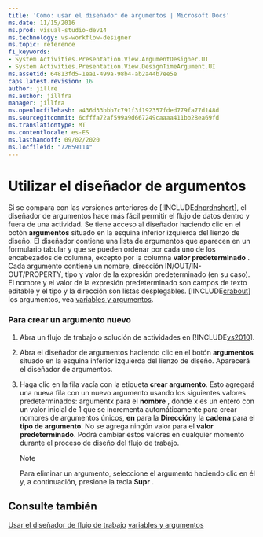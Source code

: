 ```yaml
---
title: 'Cómo: usar el diseñador de argumentos | Microsoft Docs'
ms.date: 11/15/2016
ms.prod: visual-studio-dev14
ms.technology: vs-workflow-designer
ms.topic: reference
f1_keywords:
- System.Activities.Presentation.View.ArgumentDesigner.UI
- System.Activities.Presentation.View.DesignTimeArgument.UI
ms.assetid: 64813fd5-1ea1-499a-98b4-ab2a44b7ee5e
caps.latest.revision: 16
author: jillre
ms.author: jillfra
manager: jillfra
ms.openlocfilehash: a436d33bbb7c791f3f192357fded779fa77d148d
ms.sourcegitcommit: 6cfffa72af599a9d667249caaaa411bb28ea69fd
ms.translationtype: MT
ms.contentlocale: es-ES
ms.lasthandoff: 09/02/2020
ms.locfileid: "72659114"
---
```

# <a name="how-to-use-the-argument-designer"></a>Utilizar el diseñador de argumentos
Si se compara con las versiones anteriores de [!INCLUDE[dnprdnshort](../includes/dnprdnshort-md.md)], el diseñador de argumentos hace más fácil permitir el flujo de datos dentro y fuera de una actividad. Se tiene acceso al diseñador haciendo clic en el botón **argumentos** situado en la esquina inferior izquierda del lienzo de diseño. El diseñador contiene una lista de argumentos que aparecen en un formulario tabular y que se pueden ordenar por cada uno de los encabezados de columna, excepto por la columna **valor predeterminado** . Cada argumento contiene un nombre, dirección IN/OUT/IN-OUT/PROPERTY, tipo y valor de la expresión predeterminado (en su caso). El nombre y el valor de la expresión predeterminado son campos de texto editable y el tipo y la dirección son listas desplegables. [!INCLUDE[crabout](../includes/crabout-md.md)] los argumentos, vea [variables y argumentos](https://msdn.microsoft.com/library/d03dbe34-5b2e-4f21-8b57-693ee49611b8).

### <a name="to-create-a-new-argument"></a>Para crear un argumento nuevo

1. Abra un flujo de trabajo o solución de actividades en [!INCLUDE[vs2010](../includes/vs2010-md.md)].

2. Abra el diseñador de argumentos haciendo clic en el botón **argumentos** situado en la esquina inferior izquierda del lienzo de diseño. Aparecerá el diseñador de argumentos.

3. Haga clic en la fila vacía con la etiqueta **crear argumento**. Esto agregará una nueva fila con un nuevo argumento usando los siguientes valores predeterminados: argumentx para el **nombre** , donde x es un entero con un valor inicial de 1 que se incrementa automáticamente para crear nombres de argumentos únicos, **en** para la **Dirección**y la **cadena** para el **tipo de argumento**. No se agrega ningún valor para el **valor predeterminado**. Podrá cambiar estos valores en cualquier momento durante el proceso de diseño del flujo de trabajo.

    > [!NOTE]
    > Para eliminar un argumento, seleccione el argumento haciendo clic en él y, a continuación, presione la tecla **Supr** .

## <a name="see-also"></a>Consulte también
 [Usar el diseñador de flujo de trabajo](../workflow-designer/using-the-workflow-designer.md) [variables y argumentos](https://msdn.microsoft.com/library/d03dbe34-5b2e-4f21-8b57-693ee49611b8)